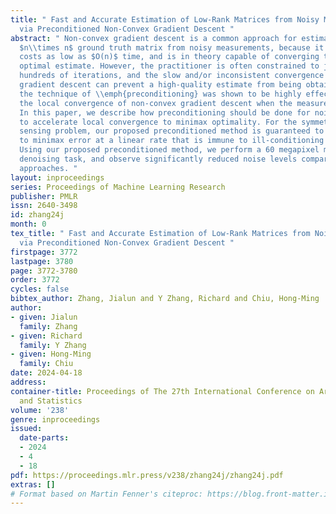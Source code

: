 ```yaml
---
title: " Fast and Accurate Estimation of Low-Rank Matrices from Noisy Measurements
  via Preconditioned Non-Convex Gradient Descent "
abstract: " Non-convex gradient descent is a common approach for estimating a low-rank
  $n\\times n$ ground truth matrix from noisy measurements, because it has per-iteration
  costs as low as $O(n)$ time, and is in theory capable of converging to a minimax
  optimal estimate. However, the practitioner is often constrained to just tens to
  hundreds of iterations, and the slow and/or inconsistent convergence of non-convex
  gradient descent can prevent a high-quality estimate from being obtained. Recently,
  the technique of \\emph{preconditioning} was shown to be highly effective at accelerating
  the local convergence of non-convex gradient descent when the measurements are noiseless.
  In this paper, we describe how preconditioning should be done for noisy measurements
  to accelerate local convergence to minimax optimality. For the symmetric matrix
  sensing problem, our proposed preconditioned method is guaranteed to locally converge
  to minimax error at a linear rate that is immune to ill-conditioning and/or over-parameterization.
  Using our proposed preconditioned method, we perform a 60 megapixel medical image
  denoising task, and observe significantly reduced noise levels compared to previous
  approaches. "
layout: inproceedings
series: Proceedings of Machine Learning Research
publisher: PMLR
issn: 2640-3498
id: zhang24j
month: 0
tex_title: " Fast and Accurate Estimation of Low-Rank Matrices from Noisy Measurements
  via Preconditioned Non-Convex Gradient Descent "
firstpage: 3772
lastpage: 3780
page: 3772-3780
order: 3772
cycles: false
bibtex_author: Zhang, Jialun and Y Zhang, Richard and Chiu, Hong-Ming
author:
- given: Jialun
  family: Zhang
- given: Richard
  family: Y Zhang
- given: Hong-Ming
  family: Chiu
date: 2024-04-18
address:
container-title: Proceedings of The 27th International Conference on Artificial Intelligence
  and Statistics
volume: '238'
genre: inproceedings
issued:
  date-parts:
  - 2024
  - 4
  - 18
pdf: https://proceedings.mlr.press/v238/zhang24j/zhang24j.pdf
extras: []
# Format based on Martin Fenner's citeproc: https://blog.front-matter.io/posts/citeproc-yaml-for-bibliographies/
---
```


